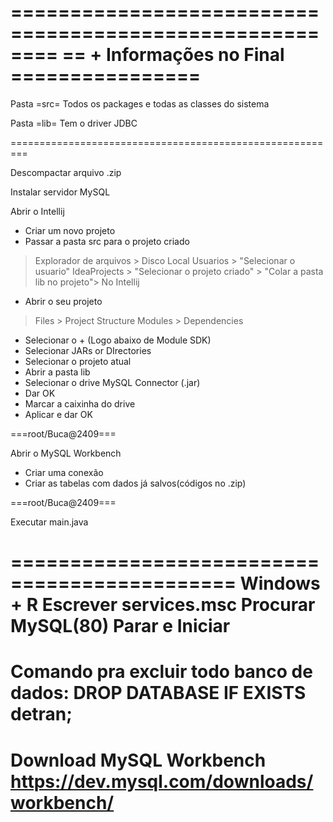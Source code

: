 ========================================================
== + Informações no Final ================
========================================================
Pasta =src=
Todos os packages e todas as classes do sistema

Pasta =lib=
Tem o driver JDBC

=========================================================

Descompactar arquivo .zip

Instalar servidor MySQL


Abrir o Intellij
- Criar um novo projeto
- Passar a pasta src para o projeto criado
> Explorador de arquivos > 
> Disco Local 
> Usuarios >
> "Selecionar o usuario" 
> IdeaProjects > 
> "Selecionar o projeto criado" > 
> "Colar a pasta lib no projeto">
No Intellij
- Abrir o seu projeto
> Files > Project Structure
> Modules > Dependencies
- Selecionar o + (Logo abaixo de Module SDK)
- Selecionar JARs or DIrectories
- Selecionar o projeto atual
- Abrir a pasta lib
- Selecionar o drive MySQL Connector (.jar)
- Dar OK
- Marcar a caixinha do drive
- Aplicar e dar OK

===root/Buca@2409===

Abrir o MySQL Workbench
- Criar uma conexão
- Criar as tabelas com dados já salvos(códigos no .zip)

===root/Buca@2409===

Executar main.java



=============================================
Windows + R
Escrever services.msc
Procurar MySQL(80)
Parar e Iniciar
=============================================
Comando pra excluir todo banco de dados:
DROP DATABASE IF EXISTS detran;
=============================================
Download MySQL Workbench
https://dev.mysql.com/downloads/workbench/
=============================================
